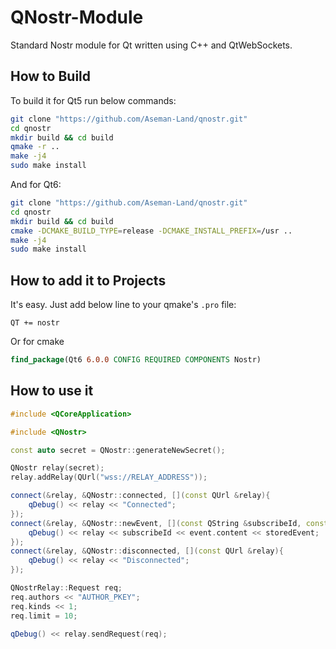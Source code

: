 # QNostr-Module
Standard Nostr module for Qt written using C++ and QtWebSockets.

## How to Build

To build it for Qt5 run below commands:

```bash
git clone "https://github.com/Aseman-Land/qnostr.git"
cd qnostr
mkdir build && cd build
qmake -r ..
make -j4
sudo make install
```

And for Qt6:

```bash
git clone "https://github.com/Aseman-Land/qnostr.git"
cd qnostr
mkdir build && cd build
cmake -DCMAKE_BUILD_TYPE=release -DCMAKE_INSTALL_PREFIX=/usr ..
make -j4
sudo make install
```

## How to add it to Projects

It's easy. Just add below line to your qmake's `.pro` file:

```qmake
QT += nostr
```

Or for cmake

```cmake
find_package(Qt6 6.0.0 CONFIG REQUIRED COMPONENTS Nostr)
```

## How to use it

```C++
#include <QCoreApplication>

#include <QNostr>

const auto secret = QNostr::generateNewSecret();

QNostr relay(secret);
relay.addRelay(QUrl("wss://RELAY_ADDRESS"));

connect(&relay, &QNostr::connected, [](const QUrl &relay){
    qDebug() << relay << "Connected";
});
connect(&relay, &QNostr::newEvent, [](const QString &subscribeId, const QNostrRelay::Event &event, bool storedEvent, const QUrl &relay){
    qDebug() << relay << subscribeId << event.content << storedEvent;
});
connect(&relay, &QNostr::disconnected, [](const QUrl &relay){
    qDebug() << relay << "Disconnected";
});

QNostrRelay::Request req;
req.authors << "AUTHOR_PKEY";
req.kinds << 1;
req.limit = 10;

qDebug() << relay.sendRequest(req);
```

